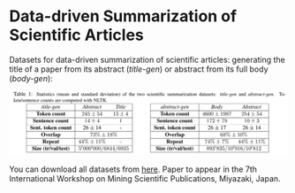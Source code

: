 # Data-driven Summarization of Scientific Articles

Datasets for data-driven summarization of scientific articles: generating the title of a paper from its abstract (*title-gen*) or abstract from its full body (*body-gen*): 

![Statistics of scientific summarization datasets.](data-stat.png?raw=true)

You can download all datasets from [here](https://drive.google.com/drive/folders/17sPutnazCN2MI-7v88KTQ1lndX1-UBGv?usp=sharing). Paper to appear in the 7th International Workshop on Mining Scientific Publications, Miyazaki, Japan. 

